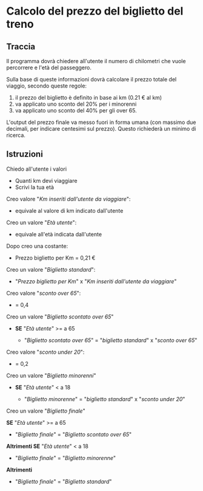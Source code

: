 # Calcolo del prezzo del biglietto del treno

## Traccia

Il programma dovrà chiedere all'utente il numero di chilometri che vuole percorrere e l'età del passeggero.

Sulla base di queste informazioni dovrà calcolare il prezzo totale del viaggio, secondo queste regole:

1. il prezzo del biglietto è definito in base ai km (0.21 € al km)
2. va applicato uno sconto del 20% per i minorenni
3. va applicato uno sconto del 40% per gli over 65.

L'output del prezzo finale va messo fuori in forma umana (con massimo due decimali, per indicare centesimi sul prezzo). Questo richiederà un minimo di ricerca.

## Istruzioni

Chiedo all'utente i valori

- Quanti km devi viaggiare
- Scrivi la tua età

Creo valore "_Km inseriti dall'utente da viaggiare_":

- equivale al valore di km indicato dall'utente

Creo un valore "_Età utente_":

- equivale all'età indicata dall'utente

Dopo creo una costante:

- Prezzo biglietto per Km = 0,21 €

Creo un valore "_Biglietto standard_":

- "_Prezzo biglietto per Km_" x "_Km inseriti dall'utente da viaggiare_"

Creo valore "_sconto over 65_":

- = 0,4

Creo un valore "_Biglietto scontato over 65_"

- **SE** "_Età utente_" >= a 65

  - "_Biglietto scontato over 65_" = "_biglietto standard_" x "_sconto over 65_"

Creo valore "_sconto under 20_":

- = 0,2

Creo un valore "_Biglietto minorenni_"

- **SE** "_Età utente_" < a 18

  - "_Biglietto minorenne_" = "_biglietto standard_" x "_sconto under 20_"

Creo un valore "_Biglietto finale_"

**SE** "_Età utente_" >= a 65

- "_Biglietto finale_" = "_Biglietto scontato over 65_"

**Altrimenti SE** "_Età utente_" < a 18

- "_Biglietto finale_" = "_Biglietto minorenne_"

**Altrimenti**

- "_Biglietto finale_" = "_Biglietto standard_"
